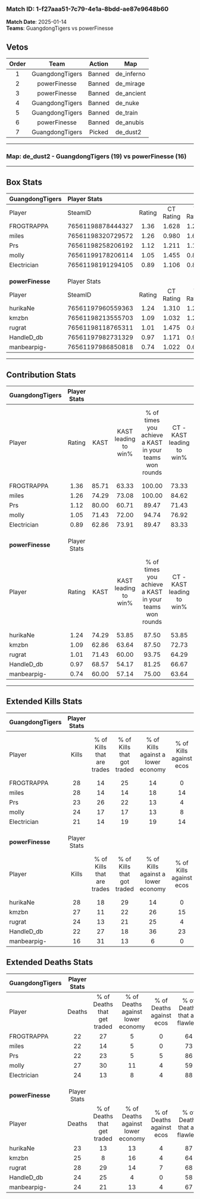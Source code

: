 ### Match ID: 1-f27aaa51-7c79-4e1a-8bdd-ae87e9648b60  
**Match Date**: 2025-01-14  
**Teams**: GuangdongTigers vs powerFinesse  

## Vetos  

| Order | Team | Action | Map |
| :---: | :--: | :----: | --- |
| 1 | GuangdongTigers | Banned | de_inferno |
| 2 | powerFinesse | Banned | de_mirage |
| 3 | powerFinesse | Banned | de_ancient |
| 4 | GuangdongTigers | Banned | de_nuke |
| 5 | GuangdongTigers | Banned | de_train |
| 6 | powerFinesse | Banned | de_anubis |
| 7 | GuangdongTigers | Picked | de_dust2 |

---  

### **Map**: de_dust2 - GuangdongTigers (19) vs powerFinesse (16)  
---  

## Box Stats  

| **GuangdongTigers** | Player Stats      |        |           |          |       |      |       |         |        |      |     |
| :- | :- | :-: | :-: | :-: | :-: | :-: | :-: | :-: | :-: | :-: | :-: |
| Player              | SteamID           | Rating | CT Rating | T Rating | KAST  | ADR  | Kills | Assists | Deaths | K/D  | HS% |
| FROGTRAPPA          | 76561198878444327 |  1.36  |   1.628   |  1.279   | 85.71 | 90.2 |  28   |   11    |   22   | 1.27 | 46  |
| miles               | 76561198320729572 |  1.26  |   0.980   |  1.629   | 74.29 | 90.5 |  28   |    5    |   22   | 1.27 | 42  |
| Prs                 | 76561198258206192 |  1.12  |   1.211   |  1.146   | 80.00 | 68.7 |  23   |    7    |   22   | 1.05 | 65  |
| molly               | 76561199178206114 |  1.05  |   1.455   |  0.867   | 71.43 | 81.4 |  24   |    8    |   27   | 0.89 | 54  |
| Electrician         | 76561198191294105 |  0.89  |   1.106   |  0.812   | 62.86 | 62.6 |  21   |    6    |   24   | 0.88 | 47  |
|                     |                   |        |           |          |       |      |       |         |        |      |     |
|                     |                   |        |           |          |       |      |       |         |        |      |     |
|                     |                   |        |           |          |       |      |       |         |        |      |     |
| **powerFinesse**    | Player Stats      |        |           |          |       |      |       |         |        |      |     |
| Player              | SteamID           | Rating | CT Rating | T Rating | KAST  | ADR  | Kills | Assists | Deaths | K/D  | HS% |
| hurikaNe            | 76561197960559363 |  1.24  |   1.310   |  1.226   | 74.29 | 83.8 |  28   |    8    |   23   | 1.22 | 71  |
| kmzbn               | 76561198213555703 |  1.09  |   1.032   |  1.208   | 62.86 | 85.7 |  27   |    4    |   25   | 1.08 | 55  |
| rugrat              | 76561198118765311 |  1.01  |   1.475   |  0.805   | 71.43 | 74.8 |  24   |    7    |   28   | 0.86 | 54  |
| HandleD_db          | 76561197982731329 |  0.97  |   1.171   |  0.930   | 68.57 | 67.3 |  22   |    5    |   24   | 0.92 | 36  |
| manbearpig-         | 76561197986850818 |  0.74  |   1.022   |  0.622   | 60.00 | 60.6 |  16   |    6    |   24   | 0.67 | 25  |
---  

## Contribution Stats  

| **GuangdongTigers** | Player Stats |       |                      |                                                        |                           |                                                             |                          |                                                            |
| :- | :-: | :-: | :-: | :-: | :-: | :-: | :-: | :-: |
| Player              |    Rating    | KAST  | KAST leading to win% | % of times you achieve a KAST in your teams won rounds | CT - KAST leading to win% | CT - % of times you achieve a KAST in your teams won rounds | T - KAST leading to win% | T - % of times you achieve a KAST in your teams won rounds |
| FROGTRAPPA          |     1.36     | 85.71 |        63.33         |                         100.00                         |           73.33           |                           100.00                            |          53.33           |                           100.00                           |
| miles               |     1.26     | 74.29 |        73.08         |                         100.00                         |           84.62           |                           100.00                            |          61.54           |                           100.00                           |
| Prs                 |     1.12     | 80.00 |        60.71         |                         89.47                          |           71.43           |                            90.91                            |          50.00           |                           87.50                            |
| molly               |     1.05     | 71.43 |        72.00         |                         94.74                          |           76.92           |                            90.91                            |          66.67           |                           100.00                           |
| Electrician         |     0.89     | 62.86 |        73.91         |                         89.47                          |           83.33           |                            90.91                            |          63.64           |                           87.50                            |
|                     |              |       |                      |                                                        |                           |                                                             |                          |                                                            |
|                     |              |       |                      |                                                        |                           |                                                             |                          |                                                            |
|                     |              |       |                      |                                                        |                           |                                                             |                          |                                                            |
| **powerFinesse**    | Player Stats |       |                      |                                                        |                           |                                                             |                          |                                                            |
| Player              |    Rating    | KAST  | KAST leading to win% | % of times you achieve a KAST in your teams won rounds | CT - KAST leading to win% | CT - % of times you achieve a KAST in your teams won rounds | T - KAST leading to win% | T - % of times you achieve a KAST in your teams won rounds |
| hurikaNe            |     1.24     | 74.29 |        53.85         |                         87.50                          |           53.85           |                            77.78                            |          53.85           |                           100.00                           |
| kmzbn               |     1.09     | 62.86 |        63.64         |                         87.50                          |           72.73           |                            88.89                            |          54.55           |                           85.71                            |
| rugrat              |     1.01     | 71.43 |        60.00         |                         93.75                          |           64.29           |                           100.00                            |          54.55           |                           85.71                            |
| HandleD_db          |     0.97     | 68.57 |        54.17         |                         81.25                          |           66.67           |                            88.89                            |          41.67           |                           71.43                            |
| manbearpig-         |     0.74     | 60.00 |        57.14         |                         75.00                          |           63.64           |                            77.78                            |          50.00           |                           71.43                            |
---  

## Extended Kills Stats  

| **GuangdongTigers** | Player Stats |                            |                            |                                    |                         |                              |                                 |                                       |                    |           |
| :- | :-: | :-: | :-: | :-: | :-: | :-: | :-: | :-: | :-: | :-: |
| Player              |    Kills     | % of Kills that are trades | % of Kills that got traded | % of Kills against a lower economy | % of Kills against ecos | % of Kills that are flawless | % of Kills that are close duels | % of Kills that are assisted by flash | Pistol Round Kills | AWP Kills |
| FROGTRAPPA          |      28      |             14             |             25             |                 14                 |            0            |              79              |                4                |                   0                   |         1          |     1     |
| miles               |      28      |             14             |             14             |                 18                 |           14            |              64              |                4                |                   0                   |         1          |    14     |
| Prs                 |      23      |             26             |             22             |                 13                 |            4            |              52              |                9                |                   0                   |         5          |     0     |
| molly               |      24      |             17             |             17             |                 13                 |            8            |              71              |               13                |                   0                   |         0          |     0     |
| Electrician         |      21      |             14             |             19             |                 19                 |           14            |              67              |                5                |                  10                   |         0          |     1     |
|                     |              |                            |                            |                                    |                         |                              |                                 |                                       |                    |           |
|                     |              |                            |                            |                                    |                         |                              |                                 |                                       |                    |           |
|                     |              |                            |                            |                                    |                         |                              |                                 |                                       |                    |           |
| **powerFinesse**    | Player Stats |                            |                            |                                    |                         |                              |                                 |                                       |                    |           |
| Player              |    Kills     | % of Kills that are trades | % of Kills that got traded | % of Kills against a lower economy | % of Kills against ecos | % of Kills that are flawless | % of Kills that are close duels | % of Kills that are assisted by flash | Pistol Round Kills | AWP Kills |
| hurikaNe            |      28      |             18             |             29             |                 14                 |            0            |              71              |                4                |                   0                   |         3          |     0     |
| kmzbn               |      27      |             11             |             22             |                 26                 |           15            |              74              |               11                |                   4                   |         2          |     2     |
| rugrat              |      24      |             13             |             21             |                 25                 |            4            |              71              |                0                |                   4                   |         2          |     0     |
| HandleD_db          |      22      |             27             |             18             |                 36                 |           23            |              73              |                5                |                   5                   |         1          |    11     |
| manbearpig-         |      16      |             31             |             13             |                 6                  |            0            |              69              |                6                |                   0                   |         0          |     7     |
## Extended Deaths Stats  

| **GuangdongTigers** | Player Stats |                             |                                   |                          |                               |                            |                           |               |
| :- | :-: | :-: | :-: | :-: | :-: | :-: | :-: | :-: |
| Player              |    Deaths    | % of Deaths that get traded | % of Deaths against lower economy | % of Deaths against ecos | % of Deaths that are flawless | % of Deaths that are close | % of Deaths while blinded | Deaths to AWP |
| FROGTRAPPA          |      22      |             27              |                 5                 |            0             |              64               |             9              |             5             |       2       |
| miles               |      22      |             14              |                 5                 |            0             |              73               |             9              |             0             |       3       |
| Prs                 |      22      |             23              |                 5                 |            5             |              86               |             0              |             0             |       4       |
| molly               |      27      |             30              |                11                 |            4             |              59               |             4              |             0             |       6       |
| Electrician         |      24      |             13              |                 8                 |            4             |              88               |             4              |             8             |       5       |
|                     |              |                             |                                   |                          |                               |                            |                           |               |
|                     |              |                             |                                   |                          |                               |                            |                           |               |
|                     |              |                             |                                   |                          |                               |                            |                           |               |
| **powerFinesse**    | Player Stats |                             |                                   |                          |                               |                            |                           |               |
| Player              |    Deaths    | % of Deaths that get traded | % of Deaths against lower economy | % of Deaths against ecos | % of Deaths that are flawless | % of Deaths that are close | % of Deaths while blinded | Deaths to AWP |
| hurikaNe            |      23      |             13              |                13                 |            4             |              87               |             9              |             0             |       4       |
| kmzbn               |      25      |              8              |                16                 |            4             |              64               |             12             |             0             |       2       |
| rugrat              |      28      |             29              |                14                 |            7             |              68               |             0              |             4             |       3       |
| HandleD_db          |      24      |             25              |                 4                 |            0             |              58               |             4              |             4             |       3       |
| manbearpig-         |      24      |             21              |                13                 |            4             |              67               |             8              |             0             |       4       |
